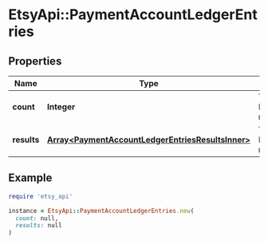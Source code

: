 # EtsyApi::PaymentAccountLedgerEntries

## Properties

| Name | Type | Description | Notes |
| ---- | ---- | ----------- | ----- |
| **count** | **Integer** | The number of PaymentAccountLedgerEntry resources found. | [optional] |
| **results** | [**Array&lt;PaymentAccountLedgerEntriesResultsInner&gt;**](PaymentAccountLedgerEntriesResultsInner.md) | The PaymentAccountLedgerEntry resources found. | [optional] |

## Example

```ruby
require 'etsy_api'

instance = EtsyApi::PaymentAccountLedgerEntries.new(
  count: null,
  results: null
)
```

